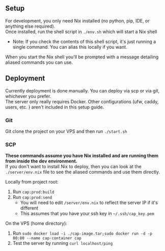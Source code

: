 ## Setup

For development, you only need Nix installed (no python, pip, IDE, or anything else required).  
Once installed, run the shell script in `./env.sh` which will start a Nix shell  
  - Note: If you check the contents of this shell script, it's just running a single command. You can alias this locally if you want.   

When you start the Nix shell you'll be prompted with a message detailing aliased commands you can use. 

## Deployment

Currently deployment is done manually. You can deploy via scp or via git, whichever you prefer.  
The server only really requires Docker. Other configurations (ufw, caddy, users, etc. ) aren't included in this setup guide.

### Git

Git clone the project on your VPS and then run `./start.sh`  

### SCP

**These commands assume you have Nix installed and are running them from inside the dev environment.**  
If you don't want to install Nix to deploy, then you can look at the `./server/env.nix` file to see the aliased commands and use them directly.  
    
Locally from project root:  
1. Run `cap:prod:build`
2. Run `cap:prod:send`
   - You will need to edit `/server/env.nix` to reflect the server IP if it's different
   - This assumes that you have your ssh key in `~/.ssh/cap_key.pem`
  
On the VPS (home directory):  
1. Run `sudo docker load -i ./cap-image.tar;sudo docker run -d -p 80:80 --name cap-container cap`
2. Test the server by running `curl localhost/ping`
